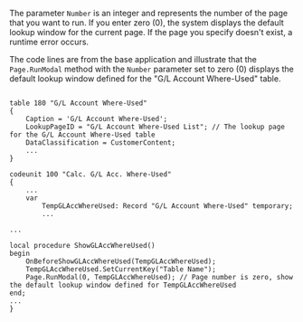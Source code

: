 The parameter `Number` is an integer and represents the number of the page that you want to run. If you enter zero (0), the system displays the default lookup window for the current page. If the page you specify doesn't exist, a runtime error occurs.

The code lines are from the base application and illustrate that the `Page.RunModal` method with the `Number` parameter set to zero (0) displays the default lookup window defined for the "G/L Account Where-Used" table.

```al

table 180 "G/L Account Where-Used"
{
    Caption = 'G/L Account Where-Used';
    LookupPageID = "G/L Account Where-Used List"; // The lookup page for the G/L Account Where-Used table
    DataClassification = CustomerContent;
    ...
}
```

```al
codeunit 100 "Calc. G/L Acc. Where-Used"
{
    ...   
    var
        TempGLAccWhereUsed: Record "G/L Account Where-Used" temporary;
        ...

...

local procedure ShowGLAccWhereUsed()
begin
    OnBeforeShowGLAccWhereUsed(TempGLAccWhereUsed);
    TempGLAccWhereUsed.SetCurrentKey("Table Name");
    Page.RunModal(0, TempGLAccWhereUsed); // Page number is zero, show the default lookup window defined for TempGLAccWhereUsed
end;
...
}
```
